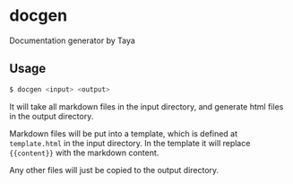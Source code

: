 # docgen

Documentation generator by Taya

## Usage
  
```bash
$ docgen <input> <output>
```

It will take all markdown files in the input directory, and generate html files in the output directory.

Markdown files will be put into a template, which is defined at `template.html` in the input directory.
In the template it will replace `{{content}}` with the markdown content.

Any other files will just be copied to the output directory.
